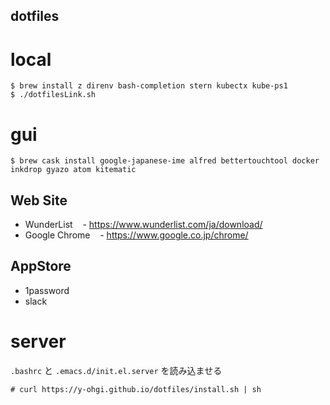 dotfiles
---

# local
```
$ brew install z direnv bash-completion stern kubectx kube-ps1
$ ./dotfilesLink.sh
```

# gui
```
$ brew cask install google-japanese-ime alfred bettertouchtool docker inkdrop gyazo atom kitematic 
```

## Web Site
* WunderList
    - https://www.wunderlist.com/ja/download/
* Google Chrome
    - https://www.google.co.jp/chrome/

## AppStore
* 1password
* slack

# server
`.bashrc` と `.emacs.d/init.el.server` を読み込ませる
```
# curl https://y-ohgi.github.io/dotfiles/install.sh | sh
```
